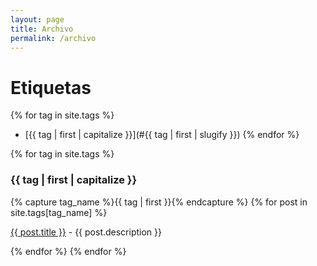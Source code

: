 ```yaml
---
layout: page
title: Archivo
permalink: /archivo
---
```


# Etiquetas

{% for tag in site.tags %}
- [{{ tag | first | capitalize }}](#{{ tag | first | slugify }})
{% endfor %}

{% for tag in site.tags %}
<h3 id="{{ tag | first | slugify}}">{{ tag | first | capitalize }}</h3>
{% capture tag_name %}{{ tag | first }}{% endcapture %}
{% for post in site.tags[tag_name] %}
  <p class="post-list">
    <a href="{{ post.url }}">{{ post.title }}</a>&nbsp;-&nbsp;<span class="post-description">{{ post.description }}</span>
  </p>
{% endfor %}
{% endfor %}

